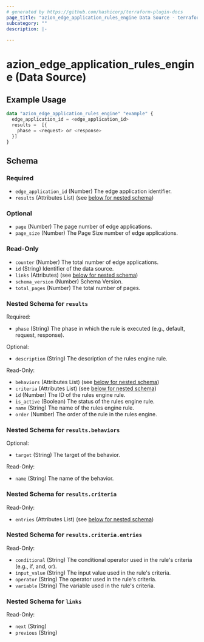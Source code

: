 ```yaml
---
# generated by https://github.com/hashicorp/terraform-plugin-docs
page_title: "azion_edge_application_rules_engine Data Source - terraform-provider-azion"
subcategory: ""
description: |-
  
---
```


# azion_edge_application_rules_engine (Data Source)



## Example Usage

```terraform
data "azion_edge_application_rules_engine" "example" {
  edge_application_id = <edge_application_id>
  results =  [{
    phase = <request> or <response>
  }]
}
```

<!-- schema generated by tfplugindocs -->
## Schema

### Required

- `edge_application_id` (Number) The edge application identifier.
- `results` (Attributes List) (see [below for nested schema](#nestedatt--results))

### Optional

- `page` (Number) The page number of edge applications.
- `page_size` (Number) The Page Size number of edge applications.

### Read-Only

- `counter` (Number) The total number of edge applications.
- `id` (String) Identifier of the data source.
- `links` (Attributes) (see [below for nested schema](#nestedatt--links))
- `schema_version` (Number) Schema Version.
- `total_pages` (Number) The total number of pages.

<a id="nestedatt--results"></a>
### Nested Schema for `results`

Required:

- `phase` (String) The phase in which the rule is executed (e.g., default, request, response).

Optional:

- `description` (String) The description of the rules engine rule.

Read-Only:

- `behaviors` (Attributes List) (see [below for nested schema](#nestedatt--results--behaviors))
- `criteria` (Attributes List) (see [below for nested schema](#nestedatt--results--criteria))
- `id` (Number) The ID of the rules engine rule.
- `is_active` (Boolean) The status of the rules engine rule.
- `name` (String) The name of the rules engine rule.
- `order` (Number) The order of the rule in the rules engine.

<a id="nestedatt--results--behaviors"></a>
### Nested Schema for `results.behaviors`

Optional:

- `target` (String) The target of the behavior.

Read-Only:

- `name` (String) The name of the behavior.


<a id="nestedatt--results--criteria"></a>
### Nested Schema for `results.criteria`

Read-Only:

- `entries` (Attributes List) (see [below for nested schema](#nestedatt--results--criteria--entries))

<a id="nestedatt--results--criteria--entries"></a>
### Nested Schema for `results.criteria.entries`

Read-Only:

- `conditional` (String) The conditional operator used in the rule's criteria (e.g., if, and, or).
- `input_value` (String) The input value used in the rule's criteria.
- `operator` (String) The operator used in the rule's criteria.
- `variable` (String) The variable used in the rule's criteria.




<a id="nestedatt--links"></a>
### Nested Schema for `links`

Read-Only:

- `next` (String)
- `previous` (String)


